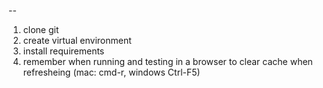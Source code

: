 --

1. clone git
2. create virtual environment
3. install requirements
4. remember when running and testing in a browser to clear cache when refresheing (mac: cmd-r, windows Ctrl-F5)
